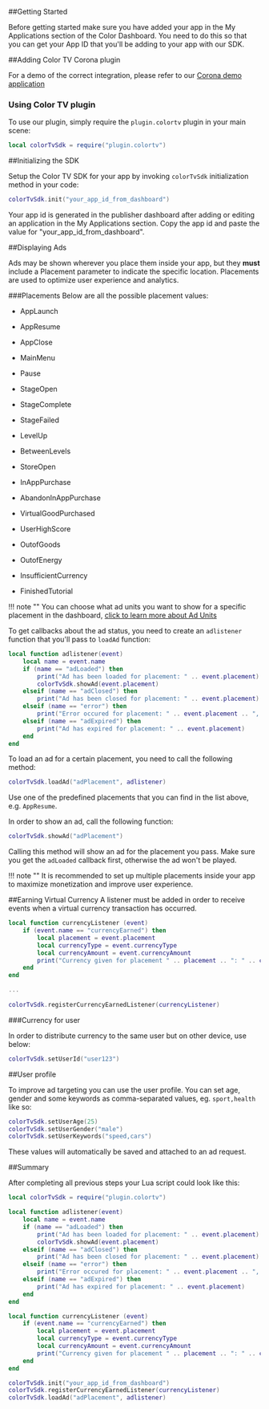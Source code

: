 ##Getting Started

Before getting started make sure you have added your app in the My Applications section of the Color Dashboard. You need to do this so that you can get your App ID that you'll be adding to your app with our SDK.

##Adding Color TV Corona plugin

For a demo of the correct integration, please refer to our [Corona demo application](https://github.com/color-tv/corona-DemoApp)

### Using Color TV plugin

To use our plugin, simply require the `plugin.colortv` plugin in your main scene:

```lua
local colorTvSdk = require("plugin.colortv")
```

##Initializing the SDK

Setup the Color TV SDK for your app by invoking `colorTvSdk` initialization method in your code:

```lua
colorTvSdk.init("your_app_id_from_dashboard")
```

Your app id is generated in the publisher dashboard after adding or editing an application in the My Applications section. Copy the app id and paste the value for "your_app_id_from_dashboard".

##Displaying Ads

Ads may be shown wherever you place them inside your app, but they **must** include a Placement parameter to indicate the specific location. Placements are used to optimize user experience and analytics. 

###Placements
Below are all the possible placement values: 

- AppLaunch

- AppResume

- AppClose

- MainMenu

- Pause

- StageOpen

- StageComplete

- StageFailed

- LevelUp

- BetweenLevels

- StoreOpen

- InAppPurchase

- AbandonInAppPurchase

- VirtualGoodPurchased

- UserHighScore

- OutofGoods

- OutofEnergy

- InsufficientCurrency

- FinishedTutorial
 
!!! note ""
    You can choose what ad units you want to show for a specific placement in the dashboard, [click to learn more about Ad Units](index.md#ad-units)
    
To get callbacks about the ad status, you need to create an `adlistener` function that you'll pass to `loadAd` function:

```lua
local function adlistener(event)
    local name = event.name
    if (name == "adLoaded") then
        print("Ad has been loaded for placement: " .. event.placement)
        colorTvSdk.showAd(event.placement)
    elseif (name == "adClosed") then 
        print("Ad has been closed for placement: " .. event.placement)
    elseif (name == "error") then
        print("Error occured for placement: " .. event.placement .. ", with code " .. event.errorCode .. ": " .. event.errorMessage)
    elseif (name == "adExpired") then 
        print("Ad has expired for placement: " .. event.placement)
    end
end
```

To load an ad for a certain placement, you need to call the following method:

```lua
colorTvSdk.loadAd("adPlacement", adlistener)
```

Use one of the predefined placements that you can find in the list above, e.g. `AppResume`.

In order to show an ad, call the following function: 

```lua
colorTvSdk.showAd("adPlacement")
```

Calling this method will show an ad for the placement you pass. Make sure you get the `adLoaded` callback first, otherwise the ad won't be played.

!!! note ""
    It is recommended to set up multiple placements inside your app to maximize monetization and improve user experience.

##Earning Virtual Currency
A listener must be added in order to receive events when a virtual currency transaction has occurred. 

```lua
local function currencyListener (event)
    if (event.name == "currencyEarned") then
        local placement = event.placement
        local currencyType = event.currencyType
        local currencyAmount = event.currencyAmount
        print("Currency given for placement " .. placement .. ": " .. currencyAmount .. " x " .. currencyType)
    end
end

...
  
colorTvSdk.registerCurrencyEarnedListener(currencyListener)
```

###Currency for user

In order to distribute currency to the same user but on other device, use below:

```lua
colorTvSdk.setUserId("user123")
```

##User profile
 
To improve ad targeting you can use the user profile. You can set age, gender and some keywords as comma-separated values, eg. `sport,health` like so:

```lua
colorTvSdk.setUserAge(25)
colorTvSdk.setUserGender("male")
colorTvSdk.setUserKeywords("speed,cars")
```

These values will automatically be saved and attached to an ad request.

##Summary

After completing all previous steps your Lua script could look like this:

```lua
local colorTvSdk = require("plugin.colortv")

local function adlistener(event)
    local name = event.name
    if (name == "adLoaded") then
        print("Ad has been loaded for placement: " .. event.placement)
        colorTvSdk.showAd(event.placement)
    elseif (name == "adClosed") then 
        print("Ad has been closed for placement: " .. event.placement)
    elseif (name == "error") then
        print("Error occured for placement: " .. event.placement .. ", with code " .. event.errorCode .. ": " .. event.errorMessage)
    elseif (name == "adExpired") then 
        print("Ad has expired for placement: " .. event.placement)
    end
end

local function currencyListener (event)
    if (event.name == "currencyEarned") then
        local placement = event.placement
        local currencyType = event.currencyType
        local currencyAmount = event.currencyAmount
        print("Currency given for placement " .. placement .. ": " .. currencyAmount .. " x " .. currencyType)
    end
end

colorTvSdk.init("your_app_id_from_dashboard")
colorTvSdk.registerCurrencyEarnedListener(currencyListener)
colorTvSdk.loadAd("adPlacement", adlistener)
```
